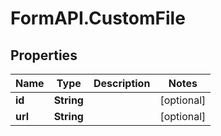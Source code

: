 # FormAPI.CustomFile

## Properties
Name | Type | Description | Notes
------------ | ------------- | ------------- | -------------
**id** | **String** |  | [optional] 
**url** | **String** |  | [optional] 


